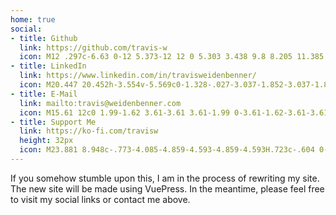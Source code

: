```yaml
---
home: true
social:
- title: Github
  link: https://github.com/travis-w
  icon: M12 .297c-6.63 0-12 5.373-12 12 0 5.303 3.438 9.8 8.205 11.385.6.113.82-.258.82-.577 0-.285-.01-1.04-.015-2.04-3.338.724-4.042-1.61-4.042-1.61C4.422 18.07 3.633 17.7 3.633 17.7c-1.087-.744.084-.729.084-.729 1.205.084 1.838 1.236 1.838 1.236 1.07 1.835 2.809 1.305 3.495.998.108-.776.417-1.305.76-1.605-2.665-.3-5.466-1.332-5.466-5.93 0-1.31.465-2.38 1.235-3.22-.135-.303-.54-1.523.105-3.176 0 0 1.005-.322 3.3 1.23.96-.267 1.98-.399 3-.405 1.02.006 2.04.138 3 .405 2.28-1.552 3.285-1.23 3.285-1.23.645 1.653.24 2.873.12 3.176.765.84 1.23 1.91 1.23 3.22 0 4.61-2.805 5.625-5.475 5.92.42.36.81 1.096.81 2.22 0 1.606-.015 2.896-.015 3.286 0 .315.21.69.825.57C20.565 22.092 24 17.592 24 12.297c0-6.627-5.373-12-12-12
- title: LinkedIn
  link: https://www.linkedin.com/in/travisweidenbenner/
  icon: M20.447 20.452h-3.554v-5.569c0-1.328-.027-3.037-1.852-3.037-1.853 0-2.136 1.445-2.136 2.939v5.667H9.351V9h3.414v1.561h.046c.477-.9 1.637-1.85 3.37-1.85 3.601 0 4.267 2.37 4.267 5.455v6.286zM5.337 7.433c-1.144 0-2.063-.926-2.063-2.065 0-1.138.92-2.063 2.063-2.063 1.14 0 2.064.925 2.064 2.063 0 1.139-.925 2.065-2.064 2.065zm1.782 13.019H3.555V9h3.564v11.452zM22.225 0H1.771C.792 0 0 .774 0 1.729v20.542C0 23.227.792 24 1.771 24h20.451C23.2 24 24 23.227 24 22.271V1.729C24 .774 23.2 0 22.222 0h.003z
- title: E-Mail
  link: mailto:travis@weidenbenner.com
  icon: M15.61 12c0 1.99-1.62 3.61-3.61 3.61-1.99 0-3.61-1.62-3.61-3.61 0-1.99 1.62-3.61 3.61-3.61 1.99 0 3.61 1.62 3.61 3.61M12 0C5.383 0 0 5.383 0 12s5.383 12 12 12c2.424 0 4.761-.722 6.76-2.087l.034-.024-1.617-1.879-.027.017A9.494 9.494 0 0 1 12 21.54c-5.26 0-9.54-4.28-9.54-9.54 0-5.26 4.28-9.54 9.54-9.54 5.26 0 9.54 4.28 9.54 9.54a9.63 9.63 0 0 1-.225 2.05c-.301 1.239-1.169 1.618-1.82 1.568-.654-.053-1.42-.52-1.426-1.661V12A6.076 6.076 0 0 0 12 5.93 6.076 6.076 0 0 0 5.93 12 6.076 6.076 0 0 0 12 18.07a6.02 6.02 0 0 0 4.3-1.792 3.9 3.9 0 0 0 3.32 1.805c.874 0 1.74-.292 2.437-.821.719-.547 1.256-1.336 1.553-2.285.047-.154.135-.504.135-.507l.002-.013c.175-.76.253-1.52.253-2.457 0-6.617-5.383-12-12-12
- title: Support Me
  link: https://ko-fi.com/travisw
  height: 32px
  icon: M23.881 8.948c-.773-4.085-4.859-4.593-4.859-4.593H.723c-.604 0-.679.798-.679.798s-.082 7.324-.022 11.822c.164 2.424 2.586 2.672 2.586 2.672s8.267-.023 11.966-.049c2.438-.426 2.683-2.566 2.658-3.734 4.352.24 7.422-2.831 6.649-6.916zm-11.062 3.511c-1.246 1.453-4.011 3.976-4.011 3.976s-.121.119-.31.023c-.076-.057-.108-.09-.108-.09-.443-.441-3.368-3.049-4.034-3.954-.709-.965-1.041-2.7-.091-3.71.951-1.01 3.005-1.086 4.363.407 0 0 1.565-1.782 3.468-.963 1.904.82 1.832 3.011.723 4.311zm6.173.478c-.928.116-1.682.028-1.682.028V7.284h1.77s1.971.551 1.971 2.638c0 1.913-.985 2.667-2.059 3.015
---
```


If you somehow stumble upon this, I am in the process of rewriting my site. The new site will be made using VuePress. In the meantime, please feel free to visit my social links or contact me above.